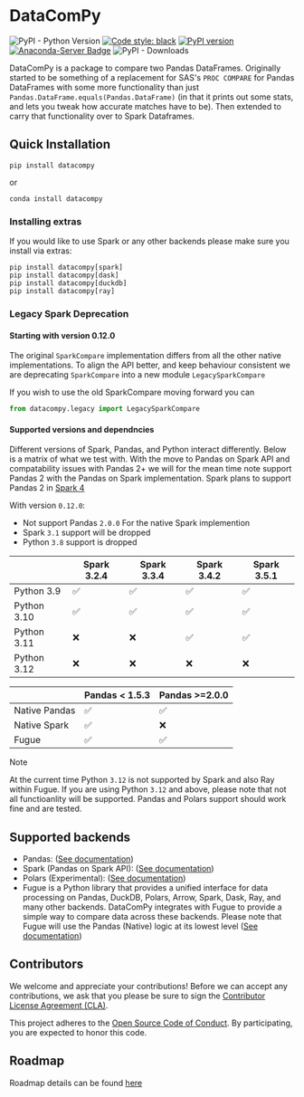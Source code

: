 # DataComPy

![PyPI - Python Version](https://img.shields.io/pypi/pyversions/datacompy)
[![Code style: black](https://img.shields.io/badge/code%20style-black-000000.svg)](https://github.com/ambv/black)
[![PyPI version](https://badge.fury.io/py/datacompy.svg)](https://badge.fury.io/py/datacompy)
[![Anaconda-Server Badge](https://anaconda.org/conda-forge/datacompy/badges/version.svg)](https://anaconda.org/conda-forge/datacompy)
![PyPI - Downloads](https://img.shields.io/pypi/dm/datacompy)


DataComPy is a package to compare two Pandas DataFrames. Originally started to
be something of a replacement for SAS's ``PROC COMPARE`` for Pandas DataFrames
with some more functionality than just ``Pandas.DataFrame.equals(Pandas.DataFrame)``
(in that it prints out some stats, and lets you tweak how accurate matches have to be).
Then extended to carry that functionality over to Spark Dataframes.

## Quick Installation

```shell
pip install datacompy
```

or

```shell
conda install datacompy
```

### Installing extras

If you would like to use Spark or any other backends please make sure you install via extras:

```shell
pip install datacompy[spark]
pip install datacompy[dask]
pip install datacompy[duckdb]
pip install datacompy[ray]

```

### Legacy Spark Deprecation

#### Starting with version 0.12.0

The original ``SparkCompare`` implementation differs from all the other native implementations. To align the API better, and keep behaviour consistent we are deprecating ``SparkCompare`` into a new module ``LegacySparkCompare``

If you wish to use the old SparkCompare moving forward you can

```python
from datacompy.legacy import LegacySparkCompare
``` 

#### Supported versions and dependncies

Different versions of Spark, Pandas, and Python interact differently. Below is a matrix of what we test with. 
With the move to Pandas on Spark API and compatability issues with Pandas 2+ we will for the mean time note support Pandas 2 
with the Pandas on Spark implementation. Spark plans to support Pandas 2 in [Spark 4](https://issues.apache.org/jira/browse/SPARK-44101)

With version ``0.12.0``:
- Not support Pandas ``2.0.0`` For the native Spark implemention
- Spark ``3.1`` support will be dropped
- Python ``3.8`` support is dropped


|             | Spark 3.2.4 | Spark 3.3.4 | Spark 3.4.2 | Spark 3.5.1 |
|-------------|-------------|-------------|-------------|-------------|
| Python 3.9  | ✅           | ✅           | ✅           | ✅           |
| Python 3.10 | ✅           | ✅           | ✅           | ✅           |
| Python 3.11 | ❌           | ❌           | ✅           | ✅           |
| Python 3.12 | ❌           | ❌           | ❌           | ❌           |


|               | Pandas < 1.5.3 | Pandas >=2.0.0 |
|---------------|----------------|----------------|
| Native Pandas | ✅              | ✅              |
| Native Spark  | ✅              | ❌              |
| Fugue         | ✅              | ✅              |



> [!NOTE]
> At the current time Python `3.12` is not supported by Spark and also Ray within Fugue. 
> If you are using Python `3.12` and above, please note that not all functioanlity will be supported.
> Pandas and Polars support should work fine and are tested.

## Supported backends

- Pandas: ([See documentation](https://capitalone.github.io/datacompy/pandas_usage.html))
- Spark (Pandas on Spark API): ([See documentation](https://capitalone.github.io/datacompy/spark_usage.html))
- Polars (Experimental): ([See documentation](https://capitalone.github.io/datacompy/polars_usage.html))
- Fugue is a Python library that provides a unified interface for data processing on Pandas, DuckDB, Polars, Arrow,
  Spark, Dask, Ray, and many other backends. DataComPy integrates with Fugue to provide a simple way to compare data
  across these backends. Please note that Fugue will use the Pandas (Native) logic at its lowest level
  ([See documentation](https://capitalone.github.io/datacompy/fugue_usage.html))

## Contributors

We welcome and appreciate your contributions! Before we can accept any contributions, we ask that you please be sure to
sign the [Contributor License Agreement (CLA)](https://cla-assistant.io/capitalone/datacompy).

This project adheres to the [Open Source Code of Conduct](https://developer.capitalone.com/resources/code-of-conduct/).
By participating, you are expected to honor this code.


## Roadmap

Roadmap details can be found [here](https://github.com/capitalone/datacompy/blob/develop/ROADMAP.rst)
